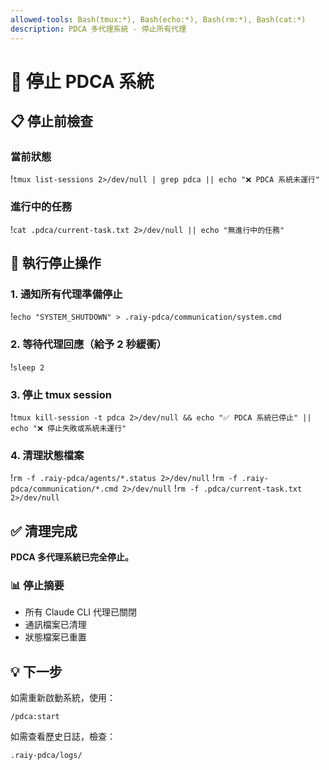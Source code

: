 ```yaml
---
allowed-tools: Bash(tmux:*), Bash(echo:*), Bash(rm:*), Bash(cat:*)
description: PDCA 多代理系統 - 停止所有代理
---
```


# 🛑 停止 PDCA 系統

## 📋 停止前檢查

### 當前狀態
!`tmux list-sessions 2>/dev/null | grep pdca || echo "❌ PDCA 系統未運行"`

### 進行中的任務
!`cat .pdca/current-task.txt 2>/dev/null || echo "無進行中的任務"`

## 🔴 執行停止操作

### 1. 通知所有代理準備停止
!`echo "SYSTEM_SHUTDOWN" > .raiy-pdca/communication/system.cmd`

### 2. 等待代理回應（給予 2 秒緩衝）
!`sleep 2`

### 3. 停止 tmux session
!`tmux kill-session -t pdca 2>/dev/null && echo "✅ PDCA 系統已停止" || echo "❌ 停止失敗或系統未運行"`

### 4. 清理狀態檔案
!`rm -f .raiy-pdca/agents/*.status 2>/dev/null`
!`rm -f .raiy-pdca/communication/*.cmd 2>/dev/null`
!`rm -f .pdca/current-task.txt 2>/dev/null`

## ✅ 清理完成

**PDCA 多代理系統已完全停止。**

### 📊 停止摘要
- 所有 Claude CLI 代理已關閉
- 通訊檔案已清理
- 狀態檔案已重置

## 💡 下一步

如需重新啟動系統，使用：
```
/pdca:start
```

如需查看歷史日誌，檢查：
```
.raiy-pdca/logs/
```